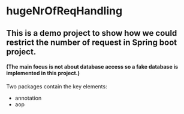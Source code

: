 # hugeNrOfReqHandling

## This is a demo project to show how we could restrict the number of request in Spring boot project.

#### (The main focus is not about database access so a fake database is implemented in this project.)

Two packages contain the key elements:
- annotation
- aop
